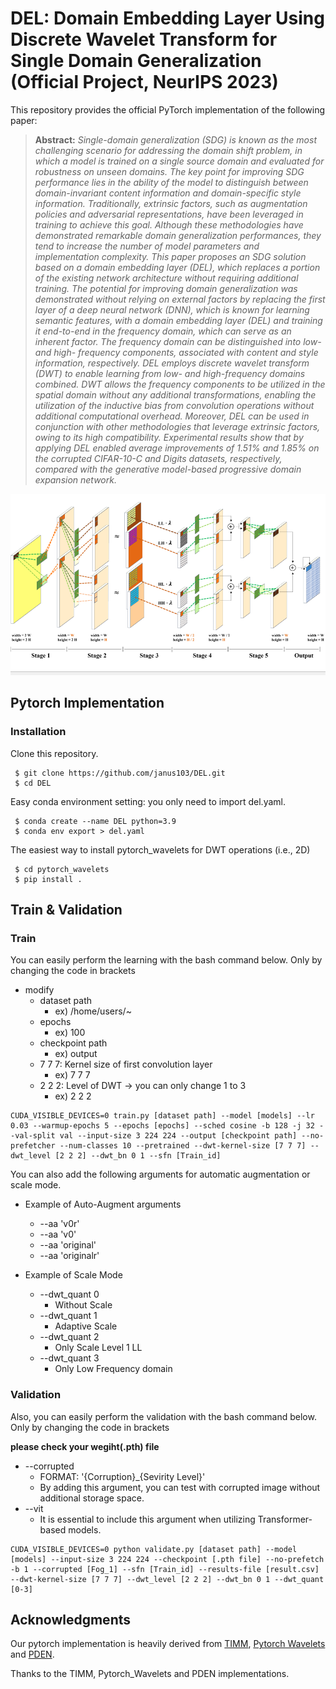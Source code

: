 # DEL: Domain Embedding Layer Using Discrete Wavelet Transform for Single Domain Generalization (Official Project, NeurIPS 2023)
This repository provides the official PyTorch implementation of the following paper:

> **Abstract:** 
*Single-domain generalization (SDG) is known as the most challenging scenario for addressing the domain shift problem, in which a model is trained on a single source domain and evaluated for robustness on unseen domains. The key point for improving SDG performance lies in the ability of the model to distinguish between domain-invariant content information and domain-specific style information. Traditionally, extrinsic factors, such as augmentation policies and adversarial representations, have been leveraged in training to achieve this goal. Although these methodologies have demonstrated remarkable domain generalization performances, they tend to increase the number of model parameters and implementation complexity. This paper proposes an SDG solution based on a domain embedding layer (DEL), which replaces a portion of the existing network architecture without requiring additional training. The potential for improving domain generalization was demonstrated without relying on external factors by replacing the first layer of a deep neural network (DNN), which is known for learning semantic features, with a domain embedding layer (DEL) and training it end-to-end in the frequency domain, which can serve as an inherent factor. The frequency domain can be distinguished into low- and high- frequency components, associated with content and style information, respectively. DEL employs discrete wavelet transform (DWT) to enable learning from low- and high-frequency domains combined. DWT allows the frequency components to be utilized in the spatial domain without any additional transformations, enabling the utilization of the inductive bias from convolution operations without additional computational overhead. Moreover, DEL can be used in conjunction with other methodologies that leverage extrinsic factors, owing to its high compatibility. Experimental results show that by applying DEL enabled average improvements of 1.51\% and 1.85\% on the corrupted CIFAR-10-C  and Digits datasets, respectively, compared with  the generative model-based progressive domain expansion network.*

<p align="center">
  <img src="assets/DEL_Overview_white.PNG" />
</p>

## Pytorch Implementation
### Installation

Clone this repository.
```
 $ git clone https://github.com/janus103/DEL.git
 $ cd DEL
```

Easy conda environment setting: you only need to import del.yaml.

```
 $ conda create --name DEL python=3.9
 $ conda env export > del.yaml
```

The easiest way to install pytorch_wavelets for DWT operations (i.e., 2D)

```
 $ cd pytorch_wavelets
 $ pip install .
```

## Train & Validation

### Train
You can easily perform the learning with the bash command below.
Only by changing the code in brackets

+ modify
    + dataset path 
        + ex) /home/users/~
    + epochs
        + ex) 100
    + checkpoint path
        + ex) output
    + 7 7 7: Kernel size of first convolution layer
        + ex) 7 7 7
    + 2 2 2: Level of DWT -> you can only change 1 to 3
        + ex) 2 2 2
```
CUDA_VISIBLE_DEVICES=0 train.py [dataset path] --model [models] --lr 0.03 --warmup-epochs 5 --epochs [epochs] --sched cosine -b 128 -j 32 --val-split val --input-size 3 224 224 --output [checkpoint path] --no-prefetcher --num-classes 10 --pretrained --dwt-kernel-size [7 7 7] --dwt_level [2 2 2] --dwt_bn 0 1 --sfn [Train_id]
```

You can also add the following arguments for automatic augmentation or scale mode.

+ Example of Auto-Augment arguments
    + --aa 'v0r'
    + --aa 'v0'
    + --aa 'original'
    + --aa 'originalr'

+ Example of Scale Mode
    + --dwt_quant 0
        + Without Scale
    + --dwt_quant 1
        + Adaptive Scale
    + --dwt_quant 2
        + Only Scale Level 1 LL 
    + --dwt_quant 3
        + Only Low Frequency domain

### Validation
Also, you can easily perform the validation with the bash command below.
Only by changing the code in brackets

**please check your wegiht(.pth) file**

+ --corrupted
    + FORMAT: '{Corruption}_{Sevirity Level}'
    + By adding this argument, you can test with corrupted image without additional storage space.
+ --vit
    + It is essential to include this argument when utilizing Transformer-based models.
    
    
```
CUDA_VISIBLE_DEVICES=0 python validate.py [dataset path] --model [models] --input-size 3 224 224 --checkpoint [.pth file] --no-prefetch -b 1 --corrupted [Fog_1] --sfn [Train_id] --results-file [result.csv] --dwt-kernel-size [7 7 7] --dwt_level [2 2 2] --dwt_bn 0 1 --dwt_quant [0-3]
```

## Acknowledgments
Our pytorch implementation is heavily derived from [TIMM](https://github.com/huggingface/pytorch-image-models), [Pytorch Wavelets](https://github.com/fbcotter/pytorch_wavelets) and [PDEN](https://github.com/lileicv/PDEN).

Thanks to the TIMM, Pytorch_Wavelets and PDEN implementations.
